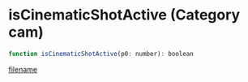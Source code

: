 # isCinematicShotActive (Category cam)

```js
function isCinematicShotActive(p0: number): boolean
```

[filename](isCinematicShotActive_m.md ':include')